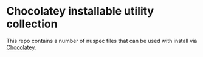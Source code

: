 # Chocolatey installable utility collection 

This repo contains a number of nuspec files that can be used with install via
[Chocolatey]("http://chocolatey.org/" "Chocolatey").
